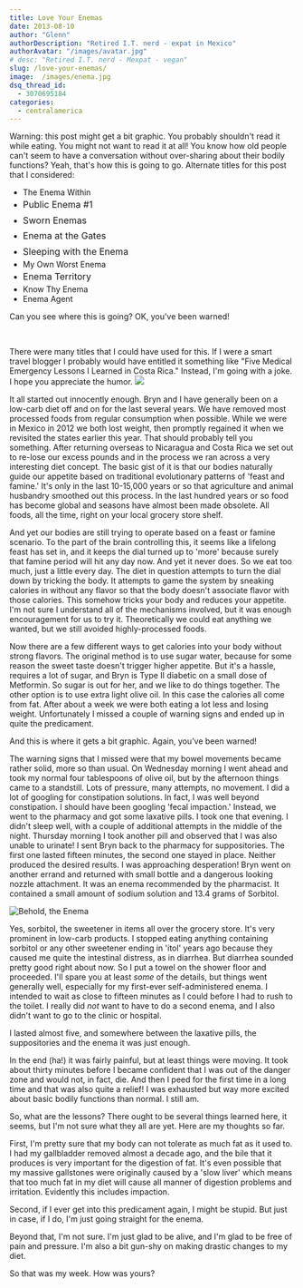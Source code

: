 ```yaml
---
title: Love Your Enemas
date: 2013-08-10
author: "Glenn"
authorDescription: "Retired I.T. nerd - expat in Mexico"
authorAvatar: "/images/avatar.jpg"
# desc: "Retired I.T. nerd - Mexpat - vegan"
slug: /love-your-enemas/
image:  /images/enema.jpg
dsq_thread_id:
  - 3070695184
categories:
  - centralamerica
---
```

Warning: this post might get a bit graphic. You probably shouldn't read it while eating. You might not want to read it at all! You know how old people can't seem to have a conversation without over-sharing about their bodily functions? Yeah, that's how this is going to go. Alternate titles for this post that I considered:

  * The Enema Within
  * <span style="line-height: 1.714285714; font-size: 1rem;">Public Enema #1</span>
  * <span style="line-height: 1.714285714; font-size: 1rem;">Sworn Enemas</span>
  * <span style="line-height: 1.714285714; font-size: 1rem;">Enema at the Gates</span>
  * <span style="line-height: 1.714285714; font-size: 1rem;">Sleeping with the Enema</span>
  * My Own Worst Enema
  * <span style="line-height: 1.714285714; font-size: 1rem;">Enema Territory</span>
  * Know Thy Enema
  * Enema Agent

Can you see where this is going? OK, you've been warned!

&nbsp;

There were many titles that I could have used for this. If I were a smart travel blogger I probably would have entitled it something like "Five Medical Emergency Lessons I Learned in Costa Rica." Instead, I'm going with a joke. I hope you appreciate the humor. ![](/images/simple-smile.png)

It all started out innocently enough. Bryn and I have generally been on a low-carb diet off and on for the last several years. We have removed most processed foods from regular consumption when possible. While we were in Mexico in 2012 we both lost weight, then promptly regained it when we revisited the states earlier this year. That should probably tell you something. After returning overseas to Nicaragua and Costa Rica we set out to re-lose our excess pounds and in the process we ran across a very interesting diet concept. The basic gist of it is that our bodies naturally guide our appetite based on traditional evolutionary patterns of 'feast and famine.' It's only in the last 10-15,000 years or so that agriculture and animal husbandry smoothed out this process. In the last hundred years or so food has become global and seasons have almost been made obsolete. All foods, all the time, right on your local grocery store shelf.

And yet our bodies are still trying to operate based on a feast or famine scenario. To the part of the brain controlling this, it seems like a lifelong feast has set in, and it keeps the dial turned up to 'more' because surely that famine period will hit any day now. And yet it never does. So we eat too much, just a little every day. The diet in question attempts to turn the dial down by tricking the body. It attempts to game the system by sneaking calories in without any flavor so that the body doesn't associate flavor with those calories. This somehow tricks your body and reduces your appetite. I'm not sure I understand all of the mechanisms involved, but it was enough encouragement for us to try it. Theoretically we could eat anything we wanted, but we still avoided highly-processed foods.

Now there are a few different ways to get calories into your body without strong flavors. The original method is to use sugar water, because for some reason the sweet taste doesn't trigger higher appetite. But it's a hassle, requires a lot of sugar, and Bryn is Type II diabetic on a small dose of Metformin. So sugar is out for her, and we like to do things together. The other option is to use extra light olive oil. In this case the calories all come from fat. After about a week we were both eating a lot less and losing weight. Unfortunately I missed a couple of warning signs and ended up in quite the predicament.

And this is where it gets a bit graphic. Again, you've been warned!

The warning signs that I missed were that my bowel movements became rather solid, more so than usual. On Wednesday morning I went ahead and took my normal four tablespoons of olive oil, but by the afternoon things came to a standstill. Lots of pressure, many attempts, no movement. I did a lot of googling for constipation solutions. In fact, I was well beyond constipation. I should have been googling 'fecal impaction.' Instead, we went to the pharmacy and got some laxative pills. I took one that evening. I didn't sleep well, with a couple of additional attempts in the middle of the night. Thursday morning I took another pill and observed that I was also unable to urinate! I sent Bryn back to the pharmacy for suppositories. The first one lasted fifteen minutes, the second one stayed in place. Neither produced the desired results. I was approaching desperation! Bryn went on another errand and returned with small bottle and a dangerous looking nozzle attachment. It was an enema recommended by the pharmacist. It contained a small amount of sodium solution and 13.4 grams of Sorbitol.

![Behold, the Enema](../images/2013/08/EnemaInstructions.jpg)

Yes, sorbitol, the sweetener in items all over the grocery store. It's very prominent in low-carb products. I stopped eating anything containing sorbitol or any other sweetener ending in 'itol' years ago because they caused me quite the intestinal distress, as in diarrhea. But diarrhea sounded pretty good right about now. So I put a towel on the shower floor and proceeded. I'll spare you at least *some* of the details, but things went generally well, especially for my first-ever self-administered enema. I intended to wait as close to fifteen minutes as I could before I had to rush to the toilet. I really did *not* want to have to do a second enema, and I also didn't want to go to the clinic or hospital.

I lasted almost five, and somewhere between the laxative pills, the suppositories and the enema it was just enough.

In the end (ha!) it was fairly painful, but at least things were moving. It took about thirty minutes before I became confident that I was out of the danger zone and would not, in fact, die. And then I peed for the first time in a long time and that was also quite a relief! I was exhausted but way more excited about basic bodily functions than normal. I still am.

So, what are the lessons? There ought to be several things learned here, it seems, but I'm not sure what they all are yet. Here are my thoughts so far.

First, I'm pretty sure that my body can not tolerate as much fat as it used to. I had my gallbladder removed almost a decade ago, and the bile that it produces is very important for the digestion of fat. It's even possible that my massive gallstones were originally caused by a 'slow liver' which means that too much fat in my diet will cause all manner of digestion problems and irritation. Evidently this includes impaction.

Second, if I ever get into this predicament again, I might be stupid. But just in case, if I do, I'm just going straight for the enema.

Beyond that, I'm not sure. I'm just glad to be alive, and I'm glad to be free of pain and pressure. I'm also a bit gun-shy on making drastic changes to my diet.

So that was my week. How was yours?